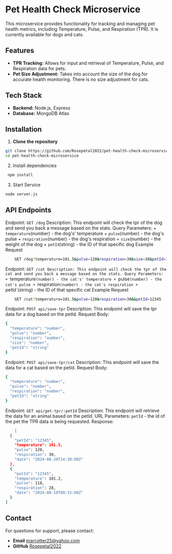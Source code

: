 # Pet Health Check Microservice

This microservice provides functionality for tracking and managing pet health metrics, including Temperature, Pulse, and Respiration (TPR). It is currently available for dogs and cats.

## Features

- **TPR Tracking:** Allows for input and retrieval of Temperature, Pulse, and Respiration data for pets.
- **Pet Size Adjustment:** Takes into account the size of the dog for accurate health monitoring. There is no size adjustment for cats.

## Tech Stack

- **Backend:** Node.js, Express
- **Database:** MongoDB Atlas

## Installation

1. **Clone the repository**
```bash
git clone https://github.com/Rosepetal2022/pet-health-check-microservice.git
cd pet-health-check-microservice
```

2. Install dependencies
```bash
 npm install
 ```

3. Start Service
```bash
node server.js
```

## API Endpoints
Endpoint: `GET /dog`
Description: This endpoint will check the tpr of the dog and send you back a message based on the stats.
Query Parameters:
    + `temperature`(number) - the dog's' temperature
    + `pulse`(number) - the dog's pulse
    + `respiration`(number) - the dog's respiration
    + `size`(number) - the weight of the dog
    + `petId`(string) - the ID of that specific dog
Example Request
```bash
    GET /dog?temperature=101.5&pulse=120&respiration=30&size=30&petId=12345
```


Endpoint: `GET /cat
Description: This endpoint will check the tpr of the cat and send you back a message based on the stats.
Query Parameters:
    + `temperature`(number) - the cat's' temperature
    + `pulse`(number) - the cat's pulse
    + `respiration`(number) - the cat's respiration
    + `petId`(string) - the ID of that specific cat
Example Request
```bash
    GET /cat?temperature=101.5&pulse=120&respiration=30&&petId=12345
```

Endpoint: `POST api/save-tpr`
Description: This endpoint will save the tpr data for a dog based on the petId.
Request Body:
```bash
{
  "temperature": "number",
  "pulse": "number",
  "respiration": "number",
  "size": "number",
  "petId": "string"
}
```

Endpoint: `POST api/save-tpr/cat`
Description: This endpoint will save the data for a cat based on the petId.
Request Body:
```bash
{
  "temperature": "number",
  "pulse": "number",
  "respiration": "number",
  "petId": "string"
}
```

Endpoint: `GET api/get-tpr/:petId`
Description: This endpoint will retrieve the data for an animal based on the petId.
URL Parameters: `petId` - the id of the pet the TPR data is being requested.
Response:
```bash
    [
  {
    "petId": "12345",
    "temperature": 101.5,
    "pulse": 120,
    "respiration": 30,
    "date": "2024-08-20T14:30:00Z"
  },
  {
    "petId": "12345",
    "temperature": 101.2,
    "pulse": 118,
    "respiration": 28,
    "date": "2024-08-19T09:15:00Z"
  }
]
```

## Contact
For questions for support, please contact: 
+ **Email** marcotter25@yahoo.com
+ **GitHub** [Rosepetal2022](https://github.com/Rosepetal2022)